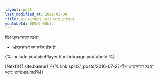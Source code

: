 ```yaml
---
layout: post
last_modified_at: 2021-03-30
title: ਓਮ ਮਹਾਬੁੱਢਾਏ ਨਮਹ ੧੦੮ ਟਾਇਮਸ
youtubeId: 0UVNQ-0Ukfc
---
```

 
 
 ਓਮ ਪ੍ਰਮਾਨਯਾ ਨਮਹ  
 
 -  ਅੰਤਰਜਾਮੀ ਦਾ ਸਰੋਤ ਕੌਣ ਹੈ 
 
  
 
  
 
 
 
 
 
 


{% include youtubePlayer.html id=page.youtubeId %}
 
[Next]({{ site.baseurl }}{% link  split2/_posts/2016-07-27-ਓਮ ਪਾਵਣਾਯਾ ਨਮਹ ੧੦੮ ਟਾਇਮਸ.md%})
 
